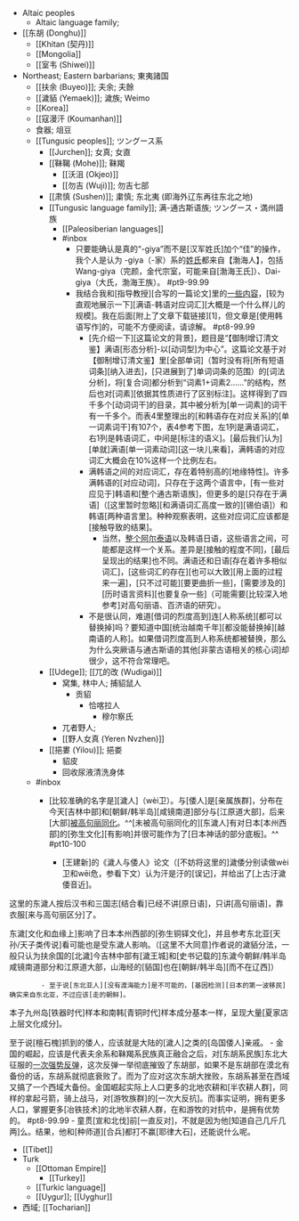 - Altaic peoples
    - Altaic language family; 
- [[东胡 (Donghu)]]
    - [[Khitan (契丹)]]
    - [[Mongolia]]
    - [[室韦 (Shiwei)]]
- Northeast; Eastern barbarians; 東夷諸国
    - [[扶余 (Buyeo)]]; 夫余; 夫餘
    - [[濊貊 (Yemaek)]]; 濊族; Weimo
    - [[Korea]]
    - [[寇漫汗 (Koumanhan)]]
    - 食器; 俎豆
    - [[Tungusic peoples]]; ツングース系
        - [[Jurchen]]; 女真; 女直
        - [[靺鞨 (Mohe)]]; 靺羯
            - [[沃沮 (Okjeo)]]
            - [[勿吉 (Wuji)]]; 勿吉七部
        - [[肃慎 (Sushen)]]; 粛慎; 东北夷 (即海外辽东再往东北之地)
        - [[Tungusic language family]]; 满-通古斯语族; ツングース・満州語族
            - [[Paleosiberian languages]]
            - #inbox
                - 只要能确认是真的“-giya”而不是[汉军姓氏]加个“佳”的操作，我个人是认为 -giya（-家）系的[姓氏](https://www.zhihu.com/question/292508205/answer/2228899244)都来自【渤海人】，包括 Wang-giya（完颜，金代宗室，可能来自[渤海王氏]）、Dai-giya（大氏，渤海王族）。 #pt9-99.99
                - 我结合我和[指导教授][合写的一篇论文]里的[一些内容](https://www.zhihu.com/question/357588341/answer/2115959074)，[较为直观地展示一下][满语-韩语对应词汇][大概是一个什么样儿的规模]。我在后面[附上了文章下载链接][1]，但文章是[使用韩语写作]的，可能不方便阅读，请谅解。 #pt8-99.99
                    - [先介绍一下][这篇论文的背景]，题目是“【御制增订清文鉴】满语[形态分析]-以[动词型]为中心”。这篇论文基于对【御制增订清文鉴】里[全部单词]（暂时没有将[所有短语词条][纳入进去]，[只进展到了]单词词条的范围）的[词法分析]，将[复合词]都分析到“词素1+词素2……”的结构，然后也对[词素][依据其性质进行了区别标注]。这样得到了四千多个[动词词干]的目录，其中被分析为[单一词素]的词干有一千多个。而表4里整理出的[和韩语存在对应关系]的[单一词素词干]有107个，表4参考下图，左1列是满语词汇，右1列是韩语词汇，中间是[标注的语义]。[最后我们认为][单就]满语[单一词素动词][这一块儿来看]，满韩语的对应词汇大概会在10%这样一个比例左右。
                    - 满韩语之间的对应词汇，存在着特别高的[地缘特性]。许多满韩语的[对应动词]，只存在于这两个语言中，[有一些对应见于]韩语和[整个通古斯语族]，但更多的是[只存在于满语]（[这里暂时忽略][和满语词汇高度一致的][锡伯语]）和韩语[两种语言里]。种种观察表明，这些对应词汇应该都是[接触导致的结果]。
                        - 当然，[整个阿尔泰语](((rTrj3BNWX)))以及韩语日语，这些语言之间，可能都是这样一个关系。差异是[接触的程度不同]，[最后呈现出的结果]也不同。满语还和日语[存在着许多相似词汇]，[这些词汇的存在][也可以大致][用上面的过程来一遍]，[只不过可能][要更曲折一些]，[需要涉及的][历时语言资料][也要复杂一些]（可能需要[比较深入地参考]对高句丽语、百济语的研究）。
                    - 不是很认同，难道[借词的烈度高到]连[人称系统][都可以替换掉]吗？要知道中国[统治越南千年][都没能替换掉][越南语的人称]。如果借词烈度高到人称系统都被替换，那么为什么突厥语与通古斯语的其他[非蒙古语相关的核心词]却很少，这不符合常理吧。
        - [[Udege]]; [[兀的改 (Wudigai)]]
            - 窝集, 林中人; 捕貂鼠人
                - 贡貂
                    - 恰喀拉人
                        - 穆尔察氏
            - 兀者野人;
            - [[野人女真 (Yeren Nvzhen)]]
        - [[挹婁 (Yilou)]]; 挹娄
            - 貂皮
            - 回收尿液清洗身体
    - #inbox
        - [比较准确的名字是][濊人]（wèi卫）。与[倭人]是[亲属族群]，分布在今天[吉林中部]和[朝鲜/韩半岛][咸镜南道]部分与[江原道大部]，后来[大部][被高句丽同化](https://www.zhihu.com/question/435064426/answer/2200081817)。^^[未被高句丽同化的][东濊人]有对日本[本州西部]的[弥生文化][有影响]并很可能作为了[日本神话的部分底板]。^^ #pt10-100


            - [王建新]的《濊人与倭人》论文（[不妨将这里的]濊倭分别读做wèi卫和wēi危，参看下文）认为汗是汙的[误记]，并给出了[上古汙濊倭音近]。

这里的东濊人按后汉书和三国志[结合看]已经不讲[原日语]，只讲[高句丽语]，靠衣服[来与高句丽区分]了。

东濊[文化和血缘上]影响了日本本州西部的[弥生铜铎文化]，并且参考东北亚[天孙/天子类传说]看可能也是受东濊人影响。（[这里不大同意]作者说的濊貊分法，一般只认为扶余国的[北濊]今吉林中部有[濊王城]和[史书记载的]东濊今朝鲜/韩半岛咸镜南道部分和江原道大部，山海经的[貊国]也在[朝鲜/韩半岛][而不在辽西]）

            - 至于说[东北亚人][没有渡海能力]是不可能的，[基因检测][日本的第一波移民]确实来自东北亚，不过应该[走的朝鲜]。

本子九州岛[铁器时代]样本和南韩[青铜时代]样本成分基本一样，呈现大量[夏家店上层文化成分]。

至于说[檀石槐]抓到的倭人，应该就是大陆的[濊人]之类的[岛国倭人]亲戚。
        - 金国的崛起，应该是代表夫余系和靺羯系民族真正融合之后，对[东胡系民族]东北大征服的[一次强势反弹](https://bbs.northdy.com/thread-929522-1-1.html)，这次反弹一举彻底摧毁了东胡部，如果不是东胡部在漠北有备份的话，东胡系就彻底衰败了。而为了应对这次东胡大挫败，东胡系甚至在西域又搞了一个西域大备份。金国崛起实际上人口更多的北地农耕和[半农耕人群]，同样的拿起弓箭，骑上战马，对[游牧族群]的[一次大反抗]。而事实证明，拥有更多人口，掌握更多[冶铁技术]的北地半农耕人群，在和游牧的对抗中，是拥有优势的。 #pt8-99.99
            - 童贯[宣和北伐]前[一直反对]，不就是因为他[知道自己几斤几两]么。结果，他和[种师道][合兵]都打不赢[耶律大石]，还能说什么呢。
- [[Tibet]]
- Turk
    - [[Ottoman Empire]]
        - [[Turkey]]
    - [[Turkic language]]
    - [[Uygur]]; [[Uyghur]]
- 西域; [[Tocharian]]
